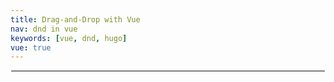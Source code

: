 ```yaml
---
title: Drag-and-Drop with Vue
nav: dnd in vue
keywords: [vue, dnd, hugo]
vue: true
---
```


<style>
.box {
    margin: 1px;
    padding: 0px;
    border: thin solid gray;
}
.vbox {
    border: thin solid red;
}
.inline {
    display: inline-block;
}
.flex {
    display: flex;
    flex-flow: row;
}
.tcol {
    background: #fef0f0;
    padding: 4px;
    margin: 8px;
    display: flex;
    flex-flow: row wrap;
}
.suite { background-color: #fef0f0; }
.set { background-color: #f0fef0; }
.test { background-color: #e0e0fe; }
.param-zone {
    min-width: 50px;
    min-height: 30px;
    background: #c0ffc0;
}
.param {
    margin: 2px 8px;
    padding: 4px;
    box-shadow: 4px 4px 8px gray;
    border-radius: 4px;
    background: lightblue;
    -display: inline-block;
}
.result {
    width: 100%;
}
.child {
    flex-grow: 2;
}
</style>

<div id='sample-app'>
    <div class='box flex'>
        <tparam :obj='color'></tparam>
        <tparam :obj='rider'></tparam>
    </div>
    <tcol :obj='others'>
    </tcol>
    <tcol :obj='harley'>
    </tcol>
</div>

<script>
const log = console.log
const clone = (o) => JSON.parse(JSON.stringify(o))
const o2s = (o) => JSON.stringify(o)
const get_name = (n, d) => n.split(d || '.').pop()
const get_param = (o, name) => {
    var pv = undefined
    var chain = []
    var p = o
    while (p = p.parent) {
        chain.push(p)
    }
    p = o
    while (p && !pv) {
        if (p.params && p.params[name]) {
            pv = p.params[name]
            break
        }
        p = p.parent
    }
    return pv ? pv.values[pv.i] : undefined
}

const store = new Vuex.Store({
    state: {
        params: {
            color: {
                name: 'color',
                type: 'color',
                i: 0,
                values: ['red', 'green', 'blue'],
            },
            rider: {
                name: 'rider',
                type: 'img',
                i: 0,
                values: ['ninja', 'spy', 'terminator']
            },
        },
        sets_by_id: {
            // look-up dictionary for all suites/sets
        },
        sets: [
            {
                name: 'others',
                type: 'suite',
                params: {},
                items: [
                    {
                        name: 'japan',
                        type: 'set',
                        items: [
                            {
                                name: 'cbr',
                                type: 'test',
                                params: {
                                    C: {
                                        name: 'CC',
                                        i: 0,
                                        values: ['300', '500']
                                    },
                                },
                                value: 'cbr'
                            },
                            {
                                name: 'ninja',
                                type: 'test',
                                value: 'ninja'
                            }
                        ]
                    },
                    {
                        name: 'europe',
                        type: 'set',
                        items: [
                            {
                                name: 'bmw',
                                type: 'test',
                                value: 'bmw'
                            },
                        ]
                    }
                ],
            },
            {
                name: 'harley',
                type: 'suite',
                items: [
                    {
                        name: 'usa',
                        type: 'set',
                        items: [
                            {
                                name: 'glider',
                                type: 'test',
                                value: 'harley'
                            },
                        ],
                    },
                ],
            },
        ]
    },
    getters: {
        param: (state) => (name) => {
            return state.params[name]
        },
        tdef: (state) => (id) => {
            return state.sets_by_id[id]
        }
    },
    mutations: {
        add_param (state, payload) {
            log(`add_param: payload=${o2s(payload)}`)
            var def = this.getters.tdef(payload.def)
            var p = this.getters.param(payload.name)
            var np = clone(p)
            Vue.set(def.params, payload.name, np)
        }
    }
})

// setup suite/set/test:
//   id         unique id to locate the object in the store
//   relation   reverse link for parent
const setup = function (obj, parent) {
    //log(`setup: ${obj.name} parent=${parent ? parent.id : parent}`)
    obj.parent = parent
    var name = obj.name
    var id = name
    if (parent) id = parent.id + '.' + name
    obj.id = id
    if (obj.params === undefined)
        Vue.set(obj, 'params', {})
    store.state.sets_by_id[id] = obj
    if (obj.items) {
        for (var c of obj.items)
            setup(c, obj)
    }
}


//setup(store.state.sets.usuite, 'usuite')
// store.commit('add_param', {def: 'usuite', name: 'rider'})
// store.commit('add_param', {def: 'usuite', name: 'color'})

Vue.component('tparam', {
    props: ['obj'],
    template: `
    <div class='param' :id='obj.name'
        draggable='true'
        @dragstart='on_dragstart'
        @drop='on_drop'
    > <div @click='on_click'
          v-if='is_color'
          v-bind:style='{ width: "50px", height: "20px", background: value }'>
           </div>
        <img @click='on_click' v-else-if='is_img' width="50px" height="50px"
         v-bind:src='"../" + value + ".png"'></img>
        <span @click='on_click' v-else>{{obj.name}} {{value}}</span>
    </div>`,
    data: function() {
        return {
            dd: 1
        }
    },
    computed: {
        is_color: function() {
            return this.obj.type == 'color'
        },
        is_text: function() {
            return this.obj.type == 'text'
        },
        is_img: function() {
            return this.obj.type == 'img'
        },
        value: function() {
            return this.obj.values[this.obj.i]
        }
    },
    methods: {
        on_dragstart: function(evt) {
            //log(`dragstart: ${evt.target.id} ${this.obj.name}`)
            //evt.dataTransfer.setData('text', evt.target.id)
            evt.dataTransfer.setData('text', this.obj.name)
        },
        on_drop: function(evt) {
            evt.preventDefault()        // popup to its parent
        },
        on_click: function() {
            if (++this.obj.i >= this.obj.values.length)
                this.obj.i = 0
        }
    }
})


Vue.component('tcol', {
    props: ['obj'],
    template: `<div :class='["tcol", "box", obj.type]' :id='id'>
        <div class='vvbox'>
            <div>{{id_short}}</div>
            <div class='param-zone'
                @drop='on_drop'
                @dragover='on_allowDrop'
            >
                <tparam v-for='(v,k) in params'
                    :key='k' :obj='v'/>
            </div>
        </div>
        <div class='child'>
            <tcol v-for="(v,k) in items" :key='k' :obj='v'>
            </tcol>
            <div class='result' v-if='is_test'>
                {{result}}
            </div>
        </div>
    </div>`,
    data: function() {
        return {
            theKey: 1
        }
    },
    computed: {
        params: function () {
            return this.obj.params
        },
        id: function() {
            return this.obj.id
        },
        id_short: function() {
            return get_name(this.obj.id)
        },
        items: function() {
            return this.obj.items
        },
        values: function() {
            return this.obj.values
        },
        is_test: function() {
            return this.obj.type == 'test'
        },
        result: function() {
            var r = [this.obj.value]
            for (var p of ['color', 'rider']) {
                var ep = get_param(this.obj, p)
                if (ep) r.push(ep)
            }

            return r.join('-') + '.png'
        }
    },
    methods: {
        update: function() {
            log('udate')
            this.$forceUpdate()
        },
        on_allowDrop: function(evt) {
            evt.preventDefault()
        },
        on_drop: function(evt) {
            var s_id = evt.dataTransfer.getData('text')
            let pid = this.get_name(s_id)
            store.commit('add_param', {def: this.obj.id, name: pid})
        },
        get_name: function(n) {
            return n.split('_').pop()
        }
    }
})

//Vue.use(Vuex)

var app = new Vue({
    el: '#sample-app',
    //components: ['tparam'],
    data: {
        n: 1
    },
    computed: {
        color: function() {
            return store.state.params['color']
        },
        rider: function() {
            return store.state.params['rider']
        },
        others: function() {
            return store.state.sets_by_id['others']
        },
        harley: function() {
            return store.state.sets_by_id['harley']
        },
    },
    methods: {
        cval: function(c) {
            return c.values[c.i]
        },
    },
    created: function() {
        for (var s of store.state.sets) {
            setup(s)
        }
    }
})

</script>


